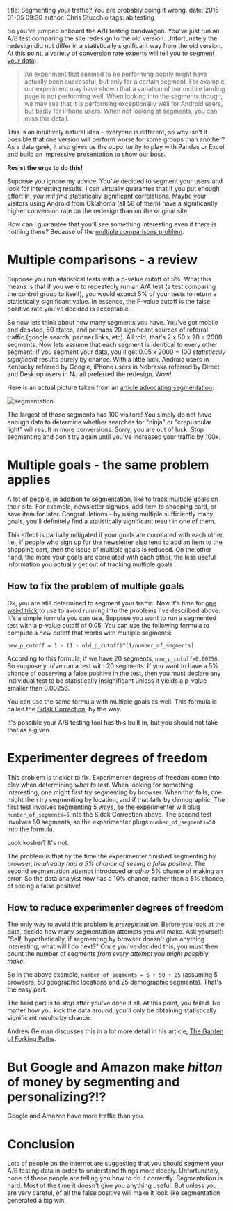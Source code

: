 title: Segmenting your traffic? You are probably doing it wrong.
date: 2015-01-05 09:30
author: Chris Stucchio
tags: ab testing

So you've jumped onboard the A/B testing bandwagon. You've just run an A/B test comparing the site redesign to the old version. Unfortunately the redesign did not differ in a statistically significant way from the old version. At this point, a variety of [conversion rate experts](http://online-behavior.com/targeting/segment-or-die-214) will tell you to [segment your data](http://conversionxl.com/how-to-build-a-strong-ab-testing-plan-that-gets-results/):

> An experiment that seemed to be performing poorly might have actually been successful, but only for a certain segment. For example, our experiment may have shown that a variation of our mobile landing page is not performing well. When looking into the segments though, we may see that it is performing exceptionally well for Android users, but badly for iPhone users. When not looking at segments, you can miss this detail.

This is an intuitively natural idea - everyone is different, so why isn't it possible that one version will perform worse for some groups than another? As a data geek, it also gives us the opportunity to play with Pandas or Excel and build an impressive presentation to show our boss.

**Resist the urge to do this!**

Suppose you ignore my advice. You've decided to segment your users and look for interesting results. I can virtually guarantee that if you put enough effort in, *you will find* statistically significant correlations. Maybe your visitors using Android from Oklahoma (all 58 of them) have a significantly higher conversion rate on the redesign than on the original site.

How can I guarantee that you'll see something interesting even if there is nothing there? Because of the [multiple comparisons problem](https://en.wikipedia.org/wiki/Multiple_comparisons_problem).

# Multiple comparisons - a review

Suppose you run statistical tests with a p-value cutoff of 5%. What this means is that if you were to repeatedly run an A/A test (a test comparing the control group to itself), you would expect 5% of your tests to return a statistically significant value. In essence, the P-value cutoff is the false positive rate you've decided is acceptable.

So now lets think about how many segments you have. You've got mobile and desktop, 50 states, and perhaps 20 significant sources of referral traffic (google search, partner links, etc). All told, that's 2 x 50 x 20 = 2000 segments. Now lets assume that each segment is identical to every other segment; if you segment your data, you'll get 0.05 x 2000 = 100 *statistically significant* results purely by chance. With a little luck, Android users in Kentucky referred by Google, iPhone users in Nebraska referred by Direct and Desktop users in NJ all preferred the redesign. Wow!

Here is an actual picture taken from an [article advocating segmentation](http://online-behavior.com/targeting/audience-segmentation):

![segmentation](http://online-behavior.com/sites/default/files/imagecache/Content/articles/Segmentation-Analysis-report.jpg)

The largest of those segments has 100 visitors! You simply do not have enough data to determine whether searches for "ninja" or "crepuscular light" will result in more conversions. Sorry, you are out of luck. Stop segmenting and don't try again until you've increased your traffic by 100x.

# Multiple goals - the same problem applies

A lot of people, in addition to segmentation, like to track multiple goals on their site. For example, newsletter signups, add item to shopping card, or save item for later. Congratulations - by using multiple sufficiently many goals, you'll definitely find a statistically significant result in one of them.

This effect is partially mitigated if your goals are correlated with each other. I.e., if people who sign up for the newsletter also tend to add an item to the shopping cart, then the issue of multiple goals is reduced. On the other hand, the more your goals are correlated with each other, the less useful information you actually get out of tracking multiple goals .

## How to fix the problem of multiple goals

Ok, you are still determined to segment your traffic. Now it's time for [one weird trick](https://en.wikipedia.org/wiki/%C5%A0id%C3%A1k_correction) to use to avoid running into the problems I've described above. It's a simple formula you can use. Suppose you want to run a segmented test with a p-value cutoff of 0.05. You can use the following formula to compute a *new* cutoff that works with multiple segments:

    new_p_cutoff = 1 - (1 - old_p_cutoff)^(1/number_of_segments)

According to this formula, if we have 20 segments, `new_p_cutoff=0.00256`. So suppose you've run a test with 20 segments. If you want to have a 5% chance of observing a false positive in the test, then you must declare any individual test to be statistically insignificant unless it yields a p-value smaller than 0.00256.

You can use the same formula with multiple goals as well. This formula is called the [Sidak Correction](https://en.wikipedia.org/wiki/%C5%A0id%C3%A1k_correction), by the way.

It's possible your A/B testing tool has this built in, but you should not take that as a given.

# Experimenter degrees of freedom

This problem is trickier to fix. Experimenter degrees of freedom come into play when determining *what to test*. When looking for something interesting, one might first try segmenting by browser. When that fails, one might then try segmenting by location, and if that fails by demographic. The first test involves segmenting 5 ways, so the experimenter will plug `number_of_segments=5` into the Sidak Correction above. The second test involves 50 segments, so the experimenter plugs `number_of_segments=50` into the formula.

Look kosher? It's not.

The problem is that by the time the experimenter finished segmenting by browser, *he already had a 5% chance of seeing a false positive*. The second segmentation attempt introduced *another* 5% chance of making an error. So the data analyist now has a 10% chance, rather than a 5% chance, of seeing a false positive!

## How to reduce experimenter degrees of freedom

The only way to avoid this problem is *preregistration*. Before you look at the data, decide how many segmentation attempts you will make. Ask yourself: "Self, hypothetically, if segmenting by browser doesn't give anything interesting, what will I do next?" Once you've decided this, you must then count the number of segments *from every attempt you might possibly make*.

So in the above example, `number_of_segments = 5 + 50 + 25` (assuming 5 browsers, 50 geographic locations and 25 demographic segments). That's the easy part.

The hard part is to *stop* after you've done it all. At this point, you failed. No matter how you kick the data around, you'll only be obtaining statistically significant results by chance.

Andrew Gelman discusses this in a lot more detail in his article, [The Garden of Forking Paths](http://www.stat.columbia.edu/~gelman/research/unpublished/p_hacking.pdf).

# But Google and Amazon make $hitton$ of money by segmenting and personalizing?!?

Google and Amazon have more traffic than you.

# Conclusion

Lots of people on the internet are suggesting that you should segment your A/B testing data in order to understand things more deeply. Unfortunately, none of these people are telling you how to do it correctly. Segmentation is hard. Most of the time it doesn't give you anything useful. But unless you are very careful, of all the false positive will make it look like segmentation generated a big win.
